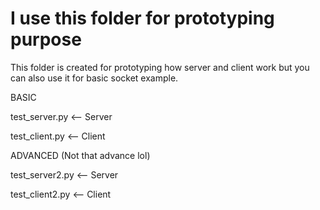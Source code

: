 # I use this folder for prototyping purpose
This folder is created for prototyping how server and client work but you can also use it for basic socket example.


BASIC

test_server.py   <-- Server

test_client.py   <-- Client


ADVANCED (Not that advance lol)

test_server2.py  <-- Server

test_client2.py  <-- Client
